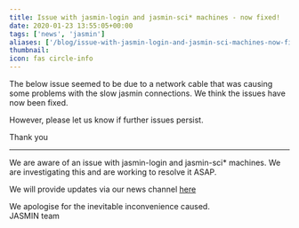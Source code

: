 ```yaml
---
title: Issue with jasmin-login and jasmin-sci* machines - now fixed!
date: 2020-01-23 13:55:05+00:00
tags: ['news', 'jasmin']
aliases: ['/blog/issue-with-jasmin-login-and-jasmin-sci-machines-now-fixed']
thumbnail: 
icon: fas circle-info
---
```


The below issue seemed to be due to a network cable that was causing some problems with the slow jasmin connections. We think the issues have now been fixed.


However, please let us know if further issues persist.


Thank you


  
-----------------------------


  
We are aware of an issue with jasmin-login and jasmin-sci\* machines. We are investigating this and are working to resolve it ASAP.


We will provide updates via our news channel [here](/news)


We apologise for the inevitable inconvenience caused.  
JASMIN team


